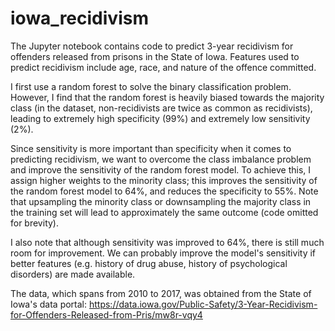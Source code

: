 # iowa_recidivism
The Jupyter notebook contains code to predict 3-year recidivism for offenders released from prisons in the State of Iowa. Features used to predict recidivism include age, race, and nature of the offence committed.

I first use a random forest to solve the binary classification problem. However, I find that the random forest is heavily biased towards the majority class (in the dataset, non-recidivists are twice as common as recidivists), leading to extremely high specificity (99%) and extremely low sensitivity (2%).

Since sensitivity is more important than specificity when it comes to predicting recidivism, we want to overcome the class imbalance problem and improve the sensitivity of the random forest model. To achieve this, I assign higher weights to the minority class; this improves the sensitivity of the random forest model to 64%, and reduces the specificity to 55%. Note that upsampling the minority class or downsampling the majority class in the training set will lead to approximately the same outcome (code omitted for brevity).

I also note that although sensitivity was improved to 64%, there is still much room for improvement. We can probably improve the model's sensitivity if better features (e.g. history of drug abuse, history of psychological disorders) are made available.

The data, which spans from 2010 to 2017, was obtained from the State of Iowa's data portal: https://data.iowa.gov/Public-Safety/3-Year-Recidivism-for-Offenders-Released-from-Pris/mw8r-vqy4
